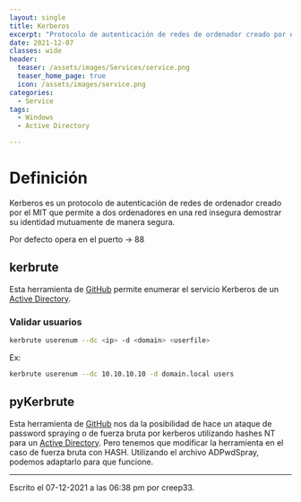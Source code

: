 ```yaml
---
layout: single
title: Kerberos
excerpt: "Protocolo de autenticación de redes de ordenador creado por el MIT que permite a dos ordenadores en una red insegura demostrar su identidad mutuamente de manera segura."
date: 2021-12-07
classes: wide
header:
  teaser: /assets/images/Services/service.png
  teaser_home_page: true
  icon: /assets/images/service.png
categories:
  - Service
tags:
  - Windows
  - Active Directory

---
```



# Definición
Kerberos es un protocolo de autenticación de redes de ordenador creado por el MIT que permite a dos ordenadores en una red insegura demostrar su identidad mutuamente de manera segura.

Por defecto opera en el puerto -> 88

## kerbrute
Esta herramienta de [GitHub](https://github.com/ropnop/kerbrute) permite enumerar el servicio Kerberos de un [Active Directory](/Active-Directory/).

### Validar usuarios
```bash
kerbrute userenum --dc <ip> -d <domain> <userfile>
```
Ex:
```bash
kerbrute userenum --dc 10.10.10.10 -d domain.local users
```

## pyKerbrute
Esta herramienta de [GitHub](https://github.com/3gstudent/pyKerbrute) nos da la posibilidad de hace un ataque de password spraying o de fuerza bruta por kerberos utilizando hashes NT para un [Active Directory](/Active-Directory/). Pero tenemos que modificar la herramienta en el caso de fuerza bruta con HASH. Utilizando el archivo ADPwdSpray, podemos adaptarlo para que funcione.


---

Escrito el 07-12-2021 a las 06:38 pm por creep33.
